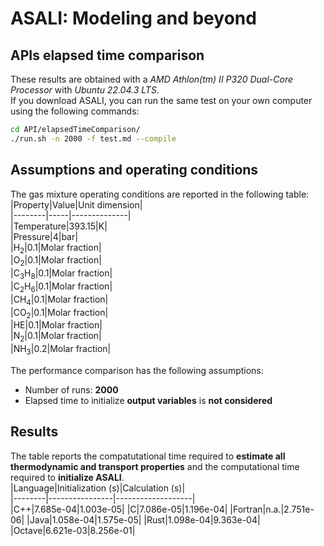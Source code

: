 # **ASALI: Modeling and beyond**  
## **APIs elapsed time comparison**  
These results are obtained with a *AMD Athlon(tm) II P320 Dual-Core Processor* with *Ubuntu 22.04.3 LTS*.  
If you download ASALI, you can run the same test on your own computer using the following commands:  
```bash  
cd API/elapsedTimeComparison/  
./run.sh -n 2000 -f test.md --compile  
```  
## Assumptions and operating conditions  
The gas mixture operating conditions are reported in the following table:  
|Property|Value|Unit dimension|  
|--------|-----|--------------|  
|Temperature|393.15|K|  
|Pressure|4|bar|  
|H<sub>2</sub>|0.1|Molar fraction|  
|O<sub>2</sub>|0.1|Molar fraction|  
|C<sub>3</sub>H<sub>8</sub>|0.1|Molar fraction|  
|C<sub>2</sub>H<sub>6</sub>|0.1|Molar fraction|  
|CH<sub>4</sub>|0.1|Molar fraction|  
|CO<sub>2</sub>|0.1|Molar fraction|  
|HE|0.1|Molar fraction|  
|N<sub>2</sub>|0.1|Molar fraction|  
|NH<sub>3</sub>|0.2|Molar fraction|  
 
The performance comparison has the following assumptions:  
* Number of runs: **2000**  
* Elapsed time to initialize **output variables** is **not considered**  
## Results  
The table reports the compatutational time required to **estimate all thermodynamic and transport properties** and the computational time required to **initialize ASALI**.  
|Language|Initialization (s)|Calculation (s)|  
|--------|----------------|-------------------|  
|C++|7.685e-04|1.003e-05| 
|C|7.086e-05|1.196e-04| 
|Fortran|n.a.|2.751e-06| 
|Java|1.058e-04|1.575e-05| 
|Rust|1.098e-04|9.363e-04| 
|Octave|6.621e-03|8.256e-01| 
